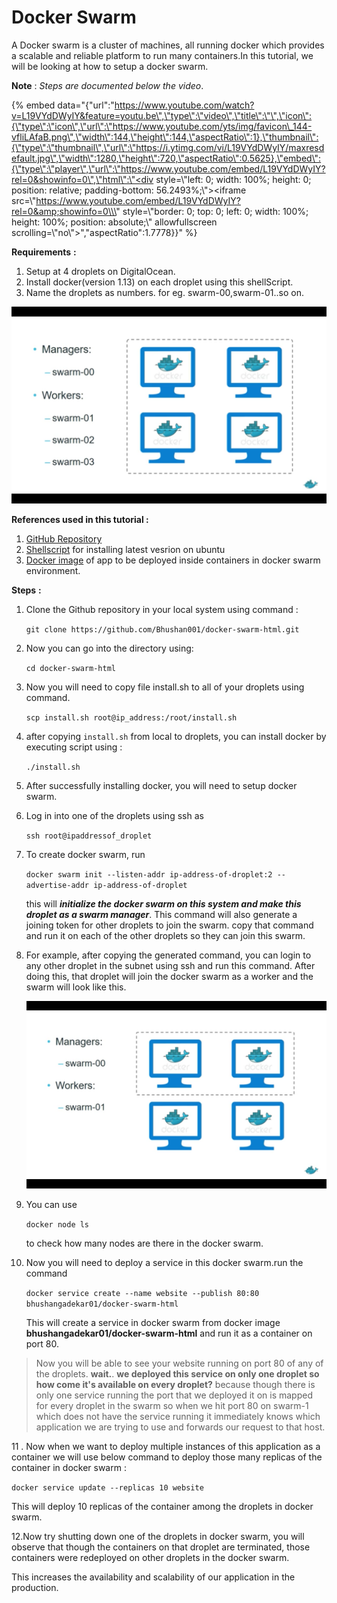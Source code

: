 # Docker Swarm

A Docker swarm is a cluster of machines, all running docker which provides a scalable and reliable platform to run many containers.In this tutorial, we will be looking at how to setup a docker swarm.

**Note** : _Steps are documented below the video_.

{% embed data="{\"url\":\"https://www.youtube.com/watch?v=L19VYdDWyIY&feature=youtu.be\",\"type\":\"video\",\"title\":\"\",\"icon\":{\"type\":\"icon\",\"url\":\"https://www.youtube.com/yts/img/favicon\_144-vfliLAfaB.png\",\"width\":144,\"height\":144,\"aspectRatio\":1},\"thumbnail\":{\"type\":\"thumbnail\",\"url\":\"https://i.ytimg.com/vi/L19VYdDWyIY/maxresdefault.jpg\",\"width\":1280,\"height\":720,\"aspectRatio\":0.5625},\"embed\":{\"type\":\"player\",\"url\":\"https://www.youtube.com/embed/L19VYdDWyIY?rel=0&showinfo=0\",\"html\":\"<div style=\\\"left: 0; width: 100%; height: 0; position: relative; padding-bottom: 56.2493%;\\\"><iframe src=\\\"https://www.youtube.com/embed/L19VYdDWyIY?rel=0&amp;showinfo=0\\\" style=\\\"border: 0; top: 0; left: 0; width: 100%; height: 100%; position: absolute;\\\" allowfullscreen scrolling=\\\"no\\\"></iframe></div>\",\"aspectRatio\":1.7778}}" %}

**Requirements** **:**

1. Setup at 4 droplets on DigitalOcean.
2. Install docker\(version 1.13\) on each droplet using this shellScript. 
3. Name the droplets as numbers. for eg. swarm-00,swarm-01..so on.

![](../.gitbook/assets/3.final-setup.png)

**References used in this tutorial :**

1. [GitHub Repository](https://github.com/Bhushan001/docker-swarm-html) 
2. [Shellscript](https://gist.github.com/Bhushan001/857c2761fd6b85e072d6451c4c4a2d35) for installing latest vesrion on ubuntu
3. [Docker image](https://hub.docker.com/r/bhushangadekar01/docker-swarm-html/) of app to be deployed inside containers in docker swarm environment.

**Steps** **:**

1. Clone the Github repository in your local system using command :

   `git clone https://github.com/Bhushan001/docker-swarm-html.git`

2. Now you can go into the directory using:

   `cd docker-swarm-html`

3. Now you will need to copy file install.sh to all of your droplets using command.

   `scp install.sh root@ip_address:/root/install.sh`

4. after copying `install.sh` from local to droplets, you can install docker by executing script using :

   `./install.sh`

5. After successfully installing docker, you will need to setup docker swarm.
6. Log in into one of the droplets using ssh as

   `ssh root@ipaddressof_droplet`

7. To create docker swarm, run

   `docker swarm init --listen-addr ip-address-of-droplet:2 --advertise-addr ip-address-of-droplet`

   this will _**initialize the docker swarm on this system and make this droplet as a swarm manager**_. This command will also generate a joining token for other droplets to join the swarm. copy that command and run it on each of the other droplets so they can join this swarm.

8. For example, after copying the generated command, you can login to any other droplet in the subnet using ssh and run this command. After doing this, that droplet will join the docker swarm as a worker and the swarm will look like this.

   ![](../.gitbook/assets/2.after-joining-the-leader.png)

9. You can use

   `docker node ls`

   to check how many nodes are there in the docker swarm.

10. Now you will need to deploy a service in this docker swarm.run the command

    `docker service create --name website --publish 80:80 bhushangadekar01/docker-swarm-html`

    This will create a service in docker swarm from docker image **bhushangadekar01/docker-swarm-html** and run it as a container on port 80.

> Now you will be able to see your website running on port 80 of any of the droplets. **wait.**. **we deployed this service on only one droplet so how come it's available on every droplet?** because though there is only one service running the port that we deployed it on is mapped for every droplet in the swarm so when we hit port 80 on swarm-1 which does not have the service running it immediately knows which application we are trying to use and forwards our request to that host.

11 . Now when we want to deploy multiple instances of this application as a container we will use below command to deploy those many replicas of the container in docker swarm :

`docker service update --replicas 10 website`

This will deploy 10 replicas of the container among the droplets in docker swarm.

12.Now try shutting down one of the droplets in docker swarm, you will observe that though the containers on that droplet are terminated, those containers were redeployed on other droplets in the docker swarm.

This increases the availability and scalability of our application in the production.

